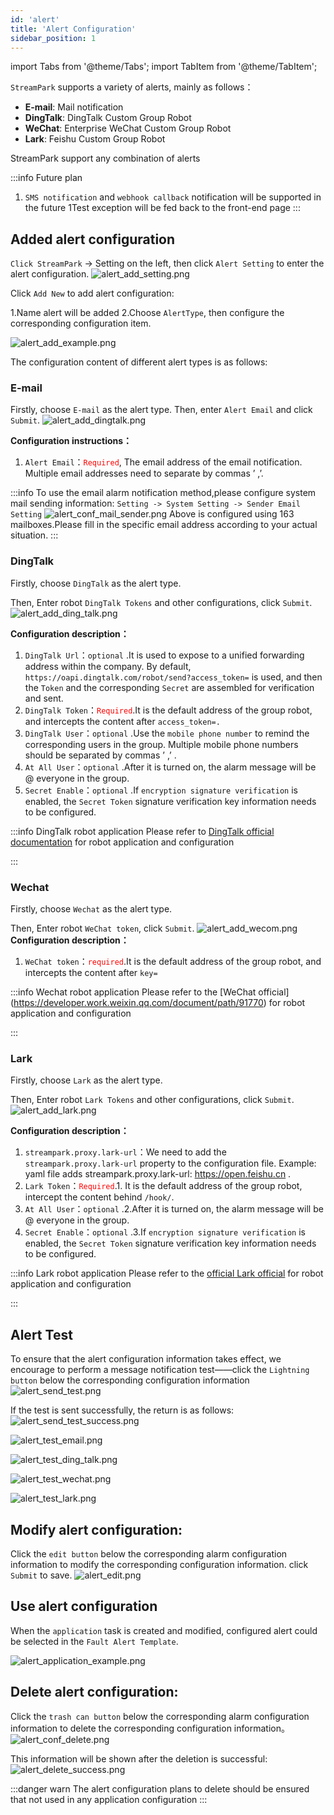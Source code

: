 ```yaml
---
id: 'alert'
title: 'Alert Configuration'
sidebar_position: 1
---
```


import Tabs from '@theme/Tabs';
import TabItem from '@theme/TabItem';

`StreamPark` supports a variety of alerts, mainly as follows：

* **E-mail**: Mail notification
* **DingTalk**: DingTalk Custom Group Robot
* **WeChat**: Enterprise WeChat Custom Group Robot
* **Lark**: Feishu Custom Group Robot

StreamPark support any combination of alerts

:::info Future plan

1. `SMS notification` and `webhook callback` notification will be supported in the future
   1Test exception will be fed back to the front-end page
   :::

## Added alert configuration

`Click StreamPark` -> Setting on the left, then click `Alert Setting` to enter the alert configuration.
![alert_add_setting.png](/doc/image/alert/alert_add_setting.png)

Click `Add New` to add alert configuration:

1.Name alert will be added
2.Choose `AlertType`, then configure the corresponding configuration item.

![alert_add_example.png](/doc/image/alert/alert_add_example.png)

The configuration content of different alert types is as follows:

### E-mail

Firstly, choose `E-mail` as the alert type.
Then, enter `Alert Email` and click `Submit`.
![alert_add_dingtalk.png](/doc/image/alert/alert_add_email.png)

**Configuration instructions：**

1. `Alert Email`：<font color='red'>`Required`</font>, The email address of the email notification. Multiple email
   addresses need to separate by commas ’ ,’.

:::info
To use the email alarm notification method,please configure system mail sending
information: `Setting -> System Setting -> Sender Email Setting`
![alert_conf_mail_sender.png](/doc/image/alert/alert_conf_mail_sender.png)
Above is configured using 163 mailboxes.Please fill in the specific email address according to your actual situation.
:::

### DingTalk

Firstly, choose `DingTalk` as the alert type.

Then, Enter robot `DingTalk Tokens` and other configurations, click `Submit`.
![alert_add_ding_talk.png](/doc/image/alert/alert_add_ding_talk.png)

**Configuration description：**

1. `DingTalk Url`：`optional` .It is used to expose to a unified forwarding address within the company. By
   default, `https://oapi.dingtalk.com/robot/send?access_token=` is used, and then the `Token` and the
   corresponding `Secret` are assembled for verification and sent.
2. `DingTalk Token`：<font color='red'>`Required`</font>.It is the default address of the group robot, and intercepts the
   content after `access_token=.`
3. `DingTalk User`：`optional` .Use the `mobile phone number` to remind the corresponding users in the group. Multiple
   mobile phone numbers should be separated by commas ’ ,’ .
4. `At All User`：`optional` .After it is turned on, the alarm message will be @ everyone in the group.
5. `Secret Enable`：`optional` .If `encryption signature verification` is enabled, the `Secret Token` signature
   verification key information needs to be configured.


:::info DingTalk robot application
Please refer to [DingTalk official documentation](https://open.dingtalk.com/document/group/custom-robot-access) for robot application and configuration

:::

### Wechat

Firstly, choose `Wechat` as the alert type.

Then, Enter robot `WeChat token`, click `Submit`.
![alert_add_wecom.png](/doc/image/alert/alert_add_wecom.png)
**Configuration description：**

1. `WeChat token`：<font color='red'>`required`</font>.It is the default address of the group robot, and intercepts the content after `key=`

:::info Wechat robot application
Please refer to the [WeChat official] (https://developer.work.weixin.qq.com/document/path/91770) for robot application and configuration

:::

### Lark

Firstly, choose `Lark` as the alert type.

Then, Enter robot `Lark Tokens` and other configurations, click `Submit`.
![alert_add_lark.png](/doc/image/alert/alert_add_lark.png)

**Configuration description：**

1. `streampark.proxy.lark-url`：We need to add the `streampark.proxy.lark-url` property to the configuration file. Example: yaml file adds streampark.proxy.lark-url: https://open.feishu.cn .
2. `Lark Token`：<font color='red'>`Required`</font>.1. It is the default address of the group robot, intercept the content behind `/hook/`.
3. `At All User`：`optional` .2.After it is turned on, the alarm message will be @ everyone in the group.
4. `Secret Enable`：`optional` .3.If `encryption signature verification` is enabled, the `Secret Token` signature verification key information needs to be configured.

:::info Lark robot application
Please refer to the [official Lark official](https://open.feishu.cn/document/uAjLw4CM/ukTMukTMukTM/bot-v3/bot-overview ) for robot application and configuration

:::

## Alert Test

To ensure that the alert configuration information takes effect, we encourage to perform a message notification test——click the `Lightning button` below the corresponding configuration information
![alert_send_test.png](/doc/image/alert/alert_send_test.png)

If the test is sent successfully, the return is as follows:
![alert_send_test_success.png](/doc/image/alert/alert_send_test_success.png)

<Tabs>
<TabItem value="E-mail" label="E-mail" default>

![alert_test_email.png](/doc/image/alert/alert_test_email.png)
</TabItem>

<TabItem value="Ding Talk" label="Ding Talk">

![alert_test_ding_talk.png](/doc/image/alert/alert_test_ding_talk.png)
</TabItem>

<TabItem value="Wechat" label="Wechat">

![alert_test_wechat.png](/doc/image/alert/alert_test_wechat.png)
</TabItem>

<TabItem value="Lark" label="Lark">

![alert_test_lark.png](/doc/image/alert/alert_test_lark.png)
</TabItem>
</Tabs>

## Modify alert configuration:

Click the `edit button` below the corresponding alarm configuration information to modify the corresponding configuration information. click `Submit` to save.
![alert_edit.png](/doc/image/alert/alert_edit.png)

## Use alert configuration

When the `application` task is created and modified, configured alert could be selected in the `Fault Alert Template`.

![alert_application_example.png](/doc/image/alert/alert_application_example.png)

## Delete alert configuration:

Click the `trash can button` below the corresponding alarm configuration information to delete the corresponding configuration information。
![alert_conf_delete.png](/doc/image/alert/alert_conf_delete.png)

This information will be shown after the deletion is successful:
![alert_delete_success.png](/doc/image/alert/alert_delete_success.png)

:::danger warn
The alert configuration plans to delete  should be ensured that not used in any application configuration
:::



